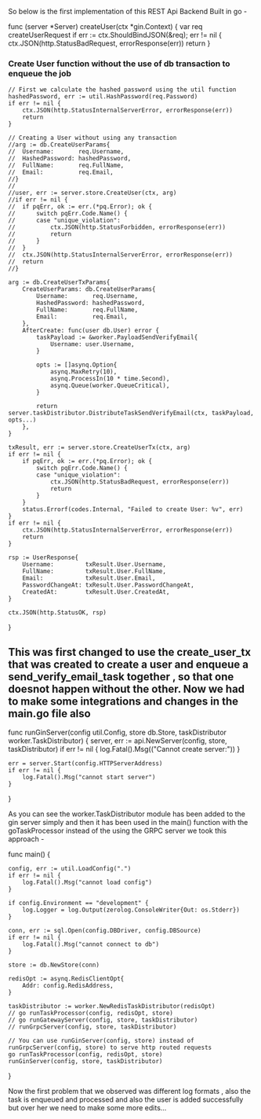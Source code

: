 So below is the first implementation of this REST Api Backend Built in go - 

func (server *Server) createUser(ctx *gin.Context) {
var req createUserRequest
if err := ctx.ShouldBindJSON(&req); err != nil {
ctx.JSON(http.StatusBadRequest, errorResponse(err))
return
}

### Create User function without the use of db transaction to enqueue the job
	// First we calculate the hashed password using the util function
	hashedPassword, err := util.HashPassword(req.Password)
	if err != nil {
		ctx.JSON(http.StatusInternalServerError, errorResponse(err))
		return
	}

	// Creating a User without using any transaction
	//arg := db.CreateUserParams{
	//	Username:       req.Username,
	//	HashedPassword: hashedPassword,
	//	FullName:       req.FullName,
	//	Email:          req.Email,
	//}
	//
	//user, err := server.store.CreateUser(ctx, arg)
	//if err != nil {
	//	if pqErr, ok := err.(*pq.Error); ok {
	//		switch pqErr.Code.Name() {
	//		case "unique_violation":
	//			ctx.JSON(http.StatusForbidden, errorResponse(err))
	//			return
	//		}
	//	}
	//	ctx.JSON(http.StatusInternalServerError, errorResponse(err))
	//	return
	//}

	arg := db.CreateUserTxParams{
		CreateUserParams: db.CreateUserParams{
			Username:       req.Username,
			HashedPassword: hashedPassword,
			FullName:       req.FullName,
			Email:          req.Email,
		},
		AfterCreate: func(user db.User) error {
			taskPayload := &worker.PayloadSendVerifyEmail{
				Username: user.Username,
			}

			opts := []asynq.Option{
				asynq.MaxRetry(10),
				asynq.ProcessIn(10 * time.Second),
				asynq.Queue(worker.QueueCritical),
			}

			return server.taskDistributor.DistributeTaskSendVerifyEmail(ctx, taskPayload, opts...)
		},
	}

	txResult, err := server.store.CreateUserTx(ctx, arg)
	if err != nil {
		if pqErr, ok := err.(*pq.Error); ok {
			switch pqErr.Code.Name() {
			case "unique_violation":
				ctx.JSON(http.StatusBadRequest, errorResponse(err))
				return
			}
		}
		status.Errorf(codes.Internal, "Failed to create User: %v", err)
	}
	if err != nil {
		ctx.JSON(http.StatusInternalServerError, errorResponse(err))
		return
	}

	rsp := UserResponse{
		Username:         txResult.User.Username,
		FullName:         txResult.User.FullName,
		Email:            txResult.User.Email,
		PasswordChangeAt: txResult.User.PasswordChangeAt,
		CreatedAt:        txResult.User.CreatedAt,
	}

	ctx.JSON(http.StatusOK, rsp)

}

## This was first changed to use the create_user_tx that was created to create a user and enqueue a send_verify_email_task together , so that one doesnot happen without the other. Now we had to make some integrations and changes in the main.go file also 

func runGinServer(config util.Config, store db.Store, taskDistributor worker.TaskDistributor) {
    server, err := api.NewServer(config, store, taskDistributor)
    if err != nil {
        log.Fatal().Msg(("Cannot create server:"))
    }

	err = server.Start(config.HTTPServerAddress)
	if err != nil {
		log.Fatal().Msg("cannot start server")
	}
}

As you can see the worker.TaskDistributor module has been added to the gin server simply and then it has been used in the main() function with the goTaskProcessor instead of the using the GRPC server we took this approach -

func main() {

	config, err := util.LoadConfig(".")
	if err != nil {
		log.Fatal().Msg("cannot load config")
	}

	if config.Environment == "development" {
		log.Logger = log.Output(zerolog.ConsoleWriter{Out: os.Stderr})
	}

	conn, err := sql.Open(config.DBDriver, config.DBSource)
	if err != nil {
		log.Fatal().Msg("cannot connect to db")
	}

	store := db.NewStore(conn)

	redisOpt := asynq.RedisClientOpt{
		Addr: config.RedisAddress,
	}

	taskDistributor := worker.NewRedisTaskDistributor(redisOpt)
	// go runTaskProcessor(config, redisOpt, store)
	// go runGatewayServer(config, store, taskDistributor)
	// runGrpcServer(config, store, taskDistributor)

	// You can use runGinServer(config, store) instead of runGrpcServer(config, store) to serve http routed requests
	go runTaskProcessor(config, redisOpt, store)
	runGinServer(config, store, taskDistributor)
}

Now the first problem that we observed was different log formats , also the task is enqueued and processed and also the user is added successfully but over her we need to make some more edits...